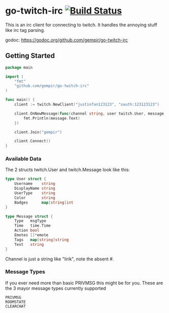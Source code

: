 # go-twitch-irc [![Build Status](https://travis-ci.org/gempir/go-twitch-irc.svg?branch=master)](https://travis-ci.org/gempir/go-twitch-irc)

This is an irc client for connecting to twitch. It handles the annoying stuff like irc tag parsing.

godoc: https://godoc.org/github.com/gempir/go-twitch-irc

## Getting Started
```go
package main

import (
	"fmt"
	"github.com/gempir/go-twitch-irc"
)

func main() {
	client := twitch.NewClient("justinfan123123", "oauth:123123123")

	client.OnNewMessage(func(channel string, user twitch.User, message twitch.Message) {
		fmt.Println(message.Text)
	})

	client.Join("gempir")

	client.Connect()
}

```

### Available Data

The 2 structs twitch.User and twitch.Message look like this:

```go
type User struct {
	Username    string
	DisplayName string
	UserType    string
	Color       string
	Badges      map[string]int
}

type Message struct {
	Type   msgType
	Time   time.Time
	Action bool
	Emotes []*emote
	Tags   map[string]string
	Text   string
}
```

Channel is just a string like "lirik", note the absent #.

### Message Types

If you ever need more than basic PRIVMSG this might be for you.
These are the 3 mayor message types currently supported

	PRIVMSG
	ROOMSTATE
	CLEARCHAT
